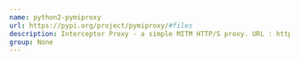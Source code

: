 ```yaml
---
name: python2-pymiproxy
url: https://pypi.org/project/pymiproxy/#files
description: Interceptor Proxy - a simple MITM HTTP/S proxy. URL : https://pypi.org/project/pymiproxy/#files Groups : None
group: None
---
```

